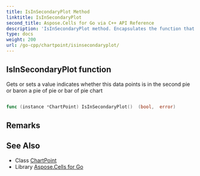 ```yaml
---
title: IsInSecondaryPlot Method 
linktitle: IsInSecondaryPlot
second_title: Aspose.Cells for Go via C++ API Reference
description: 'IsInSecondaryPlot method. Encapsulates the function that represents isinsecondaryplot in Go.'
type: docs
weight: 200
url: /go-cpp/chartpoint/isinsecondaryplot/
---
```


## IsInSecondaryPlot function

Gets or sets a value indicates whether this data points is in the second pie or baron a pie of pie or bar of pie chart

```go

func (instance *ChartPoint) IsInSecondaryPlot()  (bool,  error) 

```

## Remarks


## See Also

* Class [ChartPoint](../)
* Library [Aspose.Cells for Go](../../)
